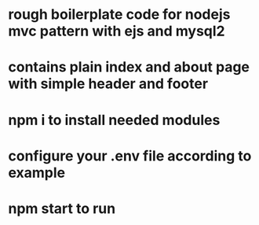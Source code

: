 # rough boilerplate code for nodejs mvc pattern with ejs and mysql2
# contains plain index and about page with simple header and footer

# npm i to install needed modules
# configure your .env file according to example
# npm start to run 